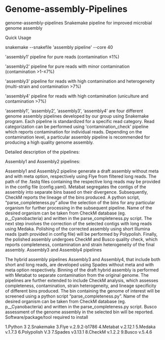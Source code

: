 # Genome-assembly-Pipelines
genome-assembly-pipelines
Snakemake pipeline for improved microbial genome assembly

Quick Usage

snakemake --snakefile 'assembly pipeline' --core 40

'assembly1' pipeline for pure reads (contamination ≤1%)

'assembly2' pipeline for pure reads with minor contamination (contamination >1-≤7%)

'assembly3' pipeline for reads with high contamination and heterogeneity (multi-strain and contamination >7%)

'assembly4' pipeline for reads with high contamination (uniculture and contamination >7%)

‘assembly1’, ‘assembly2’, ‘assembly3’, ‘assembly4’ are four different genome assembly pipelines developed by our group using Snakemake program. Each pipeline is standardized for a specific read category. Read categorization can be performed using 'contamination_check' pipeline which reports contamination for individual reads. Depending on the contamination level, a particular assembly pipeline is recommended for producing a high quality genome assembly.

Detailed description of the pipelines:

Assembly1 and Assembly2 pipelines:

Assembly1 and Assembly2 pipeline generate a draft assembly without meta and with meta option, respectively using Flye from filtered long reads. The path of the .fastq files containing the respective long reads may be provided in the config file (config.yaml).
Metabat segregates the contigs of the assembly into separate bins based on their divergence.
Subsequently, CheckM reports the lineage of the bins produced.
A python script, “parse_completeness.py” allow the selection of the bins for any particular organism for further processing in the subsequent pipeline. Name of the desired organism can be taken from CheckM database (eg. p__Cyanobacteria) and written in the parse_completeness.py script.
The next step involves the correction of the selected contigs with long reads using Medaka.
Polishing of the corrected assembly using short Illumina reads (path provided in config file) will be performed by Polypolish.
Finally, the polished assembly undergoes CheckM and Busco quality check, which reports completeness, contamination and strain heterogeneity of the final assembly.
Assembly3 and Assembly4 pipelines

The hybrid assembly pipelines Assembly3 and Assembly4, that include both short and long reads, are developed using Spades without meta and with meta option respectively.
Binning of the draft hybrid assembly is performed with Metabat to separate contamination from the original genome.
The pipelines are further extended to include CheckM analysis, which assesses completeness, contamination, strain heterogeneity, and lineage specificity of different bins produced.
The bin containing the genome of interest will be screened using a python script “parse_completeness.py”. Name of the desired organism can be taken from CheckM database (eg. p__Cyanobacteria) and written in the parse_completeness.py script.
Busco assessment of the genome assembly in the selected bin will be reported.
Software/package/tool required to install

1.Python 3 2.Snakemake 3.Flye v.2.9.2-b1786 4.Metabat v.2.12.1 5.Medaka v.1.7.3 6.Polypolish V.3 7.Spades v3.13.1 8.CheckM v.1.2.2 9.Busco v.5.4.6
